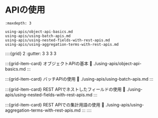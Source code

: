 # APIの使用

```{toctree}
:maxdepth: 3

using-apis/object-api-basics.md
using-apis/using-batch-apis.md
using-apis/using-nested-fields-with-rest-apis.md
using-apis/using-aggregation-terms-with-rest-apis.md
```

::::{grid} 2 :gutter: 3 3 3 3

:::{grid-item-card} オブジェクトAPIの基本
:link: ./using-apis/object-api-basics.md
:::

:::{grid-item-card} バッチAPIの使用
:link: ./using-apis/using-batch-apis.md
:::

:::{grid-item-card} REST APIでネストしたフィールドの使用
:link: ./using-apis/using-nested-fields-with-rest-apis.md
:::

:::{grid-item-card} REST APIでの集計用語の使用
:link: ./using-apis/using-aggregation-terms-with-rest-apis.md
::: ::::